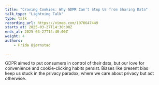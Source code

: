```yaml
---
title: "Craving Cookies: Why GDPR Can’t Stop Us from Sharing Data"
talk_type: "Lightning Talk"
type: talk
recording_url: https://vimeo.com/1070647449
starts_at: 2025-03-27T14:30:00Z
ends_at: 2025-03-27T14:40:00Z
weight: 4
authors:
    - Frida Bjørnstad

---
```

GDPR aimed to put consumers in control of their data, but our love for convenience and cookie-clicking habits persist. Biases like present bias keep us stuck in the privacy paradox, where we care about privacy but act otherwise.
